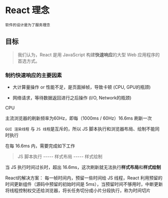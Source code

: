 # React 理念

`软件的设计是为了服务理念`

## 目标

> 我们认为，React 是用 JavaScript 构建**快速响应**的大型 Web 应用程序的首选方式。

### 制约快速响应的主要因素

- 大计算量操作 or 性能不足，是页面掉帧，导致卡顿 (CPU, GPU的瓶颈)

- 网络请求，等待数据返回进行之后操作 (I/O, Network的瓶颈)

CPU

主流浏览器的刷新频率为60Hz，即每（1000ms / 60Hz）16.6ms 刷新一次

`GUI 渲染线程` 与 `JS 线程`是互斥的，所以 JS 脚本执行和浏览器布局、绘制不能同时执行

在每 16.6ms 内，需要完成如下工作

> JS 脚本执行 ----- 样式布局 ----- 样式绘制

当 JS 执行时间过长时，超出 16.6ms，这次刷新就无法执行**样式布局**和**样式绘制**

React的解决方案： 每一帧时间内，预留一些时间给 JS 线程，React 利用预留的时间更新组件（源码中预留的初始时间是 5ms），当预留时间不够用时，中断更新将线程控制权交还给浏览器，将长任务切分成小片分段执行，称为时间切片
